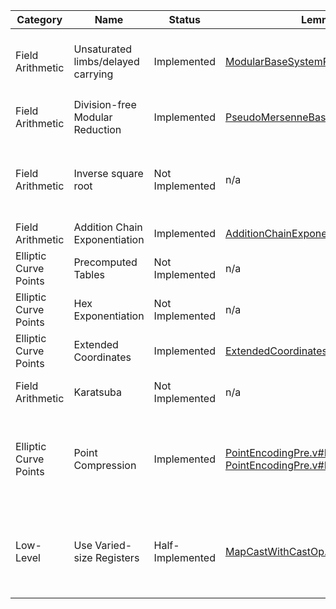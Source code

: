 | Category              |  Name                               |  Status           |  Lemma(s)                                                                                                                                                                                                                                  |  Description                                                                                                                                                                                                                                     | 
|-----------------------|-------------------------------------|-------------------|--------------------------------------------------------------------------------------------------------------------------------------------------------------------------------------------------------------------------------------------|--------------------------------------------------------------------------------------------------------------------------------------------------------------------------------------------------------------------------------------------------| 
| Field Arithmetic      |  Unsaturated limbs/delayed carrying |  Implemented      |  [ModularBaseSystemProofs.v#L347](https://github.com/mit-plv/fiat-crypto/blob/master/src/ModularArithmetic/ModularBaseSystemProofs.v#L347)                                                                                                 |  Represent field elements using more machine words than strictly necessary in order to delay carrying (for example, represent a 255-bit number using 51 bits per 64-bit word)                                                                    | 
| Field Arithmetic      |  Division-free Modular Reduction    |  Implemented      |  [PseudoMersenneBaseParamProofs.v#L41](https://github.com/mit-plv/fiat-crypto/blob/master/src/ModularArithmetic/PseudoMersenneBaseParamProofs.v#L41)                                                                                       |  Reduce $x$ modulo $2^k-c$ by splitting $x$ into $a$ and $b$ such that $a + 2^k * b = x$, then returning $a + c * b$                                                                                                                             | 
| Field Arithmetic      |  Inverse square root                |  Not Implemented  |  n/a                                                                                                                                                                                                                                       |  Compute $\frac{1}{\sqrt{x}}$ rather than $\sqrt{x}$. Then, for example, in order to compute $\sqrt{\frac{x}{y}}$, compute $x * \frac{1}{\sqrt{xy}}$ rather than doing two expensive square root computations                                    | 
| Field Arithmetic      |  Addition Chain Exponentiation      |  Implemented      |  [AdditionChainExponentiation.v#L53](https://github.com/mit-plv/fiat-crypto/blob/master/src/Util/AdditionChainExponentiation.v#L53)                                                                                                        |  https://en.wikipedia.org/wiki/Addition-chain_exponentiation                                                                                                                                                                                     | 
| Elliptic Curve Points |  Precomputed Tables                 |  Not Implemented  |  n/a                                                                                                                                                                                                                                       |  Precompute powers of base point                                                                                                                                                                                                                 | 
| Elliptic Curve Points |  Hex Exponentiation                 |  Not Implemented  |  n/a                                                                                                                                                                                                                                       |  Use hexadecimal exponentiation for elliptic curve scalar multiplication                                                                                                                                                                         | 
| Elliptic Curve Points |  Extended Coordinates               |  Implemented      |  [ExtendedCoordinates.v#L258](https://github.com/mit-plv/fiat-crypto/blob/master/src/CompleteEdwardsCurve/ExtendedCoordinates.v#L258)                                                                                                      |  http://hyperelliptic.org/EFD/g1p/auto-edwards.html                                                                                                                                                                                              | 
| Field Arithmetic      |  Karatsuba                          |  Not Implemented  |  n/a                                                                                                                                                                                                                                       |  Use Karatsuba's trick for multiplication (mostly relevant for primes $> 400$ bits in size)                                                                                                                                                      | 
| Elliptic Curve Points |  Point Compression                  |  Implemented      |  [PointEncodingPre.v#L313](https://github.com/mit-plv/fiat-crypto/blob/master/src/Encoding/PointEncodingPre.v#L313) and [PointEncodingPre.v#L412](https://github.com/mit-plv/fiat-crypto/blob/master/src/Encoding/PointEncodingPre.v#L412) |  Instead of transmitting $(x,y)$ to transmit a point, transmit $y$ and a bit representing the sign of $x$. Decode $x$ by solving the curve equation for $x^2$, taking the square root, and picking the square root with the appropriate sign bit | 
| Low-Level             |  Use Varied-size Registers          |  Half-Implemented |  [MapCastWithCastOp.v#L116](https://github.com/mit-plv/fiat-crypto/blob/master/src/Reflection/MapCastWithCastOp.v#L116)                                                                                                                    |  Rather than using the largest available integer size (e.g., `uint32_t` on x86_32, `uint64_t` on x86_64) for all operations, pick the smallest integer size which is guaranteed to fit the result for each arithmetic operation separately       | 

